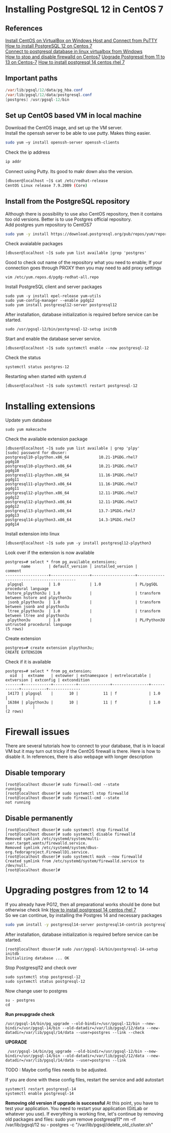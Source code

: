 # Installing PostgreSQL 12 in CentOS 7
## References
[Install CentOS on VirtualBox on Windows Host and Connect from PuTTY](https://medium.com/@jithz/install-centos-on-virtualbox-on-windows-host-and-connect-from-putty-d047afda2788)  
[How to install PostgreSQL 12 on Centos 7](https://computingforgeeks.com/how-to-install-postgresql-12-on-centos-7/)  
[Connect to postgresql database in linux virtualbox from Windows](https://stackoverflow.com/questions/18121666/connect-to-postgresql-database-in-linux-virtualbox-from-win7)  
[How to stop and disable firewalld on Centos7](https://linuxize.com/post/how-to-stop-and-disable-firewalld-on-centos-7/)
[Upgrade Postgresql from 11 to 13 on Centos-7](https://feriman.com/upgrade-postgresql-from-11-to-13-on-centos-7/)
[How to install postgresql 14 centos rhel 7](https://computingforgeeks.com/how-to-install-postgresql-14-centos-rhel-7/)

## Important paths
```java
/var/lib/pgsql/12/data/pg_hba.conf  
/var/lib/pgsql/12/data/postgresql.conf
[postgres] /usr/pgsql-12/bin
```
## Set up CentOS based VM in local machine
Download the CentOS image, and set up the VM server.  
Install the openssh server to be able to use putty. Makes thing easier.
```bash
sudo yum –y install openssh-server openssh-clients
```
Check the ip address  
```bash
ip addr
```
Connect using Putty. Its good to makr down also the version.
```bash
[dbuser@localhost ~]$ cat /etc/redhat-release
CentOS Linux release 7.9.2009 (Core)
```

## Install from the PostgreSQL repository
Although there is possibility to use also CentOS repository, then it contains too old versions. Better is to use Postgres official repository.  
Add postgres yum repository to CentOS7
```bash
sudo yum -y install https://download.postgresql.org/pub/repos/yum/reporpms/EL-7-x86_64/pgdg-redhat-repo-latest.noarch.rpm
```
Check avaialable packages
```
[dbuser@localhost ~]$ sudo yum list available |grep 'postgres'
```
Good to check out name of the repository what you need to enable;
If your connection goes through PROXY then you may need to add proxy settings 
```
vim /etc/yum.repos.d/pgdg-redhat-all.repo
```
Install PostgreSQL client and server packages
```
sudo yum -y install epel-release yum-utils
sudo yum-config-manager --enable pgdg12
sudo yum install postgresql12-server postgresql12
```
After installation, database initialization is required before service can be started.  
```
sudo /usr/pgsql-12/bin/postgresql-12-setup initdb
```
Start and enable the database server service.  
```
[dbuser@localhost ~]$ sudo systemctl enable --now postgresql-12
```
Check the status
```
systemctl status postgres-12
```
Restarting when started with system.d
```
[dbuser@localhost ~]$ sudo systemctl restart postgresql-12
```
# Installing extensions
Update yum database  
```
sudo yum makecache
```
Check the available extension package
```
[dbuser@localhost ~]$ sudo yum list available | grep 'plpy'
[sudo] password for dbuser:
postgresql10-plpython.x86_64             10.21-1PGDG.rhel7               pgdg10
postgresql10-plpython3.x86_64            10.21-1PGDG.rhel7               pgdg10
postgresql11-plpython.x86_64             11.16-1PGDG.rhel7               pgdg11
postgresql11-plpython3.x86_64            11.16-1PGDG.rhel7               pgdg11
postgresql12-plpython.x86_64             12.11-1PGDG.rhel7               pgdg12
postgresql12-plpython3.x86_64            12.11-1PGDG.rhel7               pgdg12
postgresql13-plpython3.x86_64            13.7-1PGDG.rhel7                pgdg13
postgresql14-plpython3.x86_64            14.3-1PGDG.rhel7                pgdg14
```
Install extension into linux
```
[dbuser@localhost ~]$ sudo yum -y install postgresql12-plpython3

```
Look over if the extension is now available
```
postgres=# select * from pg_available_extensions;
       name        | default_version | installed_version |                  comment
-------------------+-----------------+-------------------+-------------------------------------------
 plpgsql           | 1.0             | 1.0               | PL/pgSQL procedural language
 hstore_plpython3u | 1.0             |                   | transform between hstore and plpython3u
 jsonb_plpython3u  | 1.0             |                   | transform between jsonb and plpython3u
 ltree_plpython3u  | 1.0             |                   | transform between ltree and plpython3u
 plpython3u        | 1.0             |                   | PL/Python3U untrusted procedural language
(5 rows)

```
Create extension
```
postgres=# create extension plpython3u;
CREATE EXTENSION
```
Check if it is available
```
postgres=# select * from pg_extension;
  oid  |  extname   | extowner | extnamespace | extrelocatable | extversion | extconfig | extcondition
-------+------------+----------+--------------+----------------+------------+-----------+--------------
 14173 | plpgsql    |       10 |           11 | f              | 1.0        |           |
 16384 | plpython3u |       10 |           11 | f              | 1.0        |           |
(2 rows)
```

# Firewall issues
There are several tutorials how to connect to your database, that is in loacal VM but it may turn out tricky if the CentOS firewall is there. Here is how to disable it. In references, there is also webpage with longer description
## Disable temporary
```
[root@localhost dbuser]# sudo firewall-cmd --state
running
[root@localhost dbuser]# sudo systemctl stop firewalld
[root@localhost dbuser]# sudo firewall-cmd --state
not running
````
## Disable permanently
```
[root@localhost dbuser]# sudo systemctl stop firewalld
[root@localhost dbuser]# sudo systemctl disable firewalld
Removed symlink /etc/systemd/system/multi-user.target.wants/firewalld.service.
Removed symlink /etc/systemd/system/dbus-org.fedoraproject.FirewallD1.service.
[root@localhost dbuser]# sudo systemctl mask --now firewalld
Created symlink from /etc/systemd/system/firewalld.service to /dev/null.
[root@localhost dbuser]#
```

# Upgrading postgres from 12 to 14
If you already have PG12, then all preparational works should be done but otherwise check link [How to install postgresql 14 centos rhel 7](https://computingforgeeks.com/how-to-install-postgresql-14-centos-rhel-7/)  
So we can continue, by installing the Postgres 14 and necessary packages
```bash
sudo yum install -y postgresql14-server postgresql14-contrib postgresql14-plpython3 postgresql14-pglogical postgresql14
```
After installation, database initialization is required before service can be started.  
```
[root@localhost dbuser]# sudo /usr/pgsql-14/bin/postgresql-14-setup initdb
Initializing database ... OK
```
Stop Postgresql12 and check over
```
sudo systemctl stop postgresql-12
sudo systemctl status postgresql-12
```
Now change user to postgres 
```
su - postgres
cd
```
**Run preupgrade check**
```
/usr/pgsql-14/bin/pg_upgrade --old-bindir=/usr/pgsql-12/bin --new-bindir=/usr/pgsql-14/bin --old-datadir=/var/lib/pgsql/12/data --new-datadir=/var/lib/pgsql/14/data --user=postgres --link --check
```
**UPGRADE**
```
 /usr/pgsql-14/bin/pg_upgrade --old-bindir=/usr/pgsql-12/bin --new-bindir=/usr/pgsql-14/bin --old-datadir=/var/lib/pgsql/12/data --new-datadir=/var/lib/pgsql/14/data --user=postgres --link
```
TODO : Maybe config files needs to be adjusted.

If you are done with these config files, restart the service and add autostart
```
systemctl restart postgresql-14
systemctl enable postgresql-14
```

**Removing old version if upgrade is successful**
At this point, you have to test your application. You need to restart your application (GitLab or whatever you use). If everything is working fine, let's continue by removing old packages and files:
sudo yum remove postgresql11*
rm -rf /var/lib/pgsql/12
su - postgres -c "/var/lib/pgsql/delete_old_cluster.sh" 
